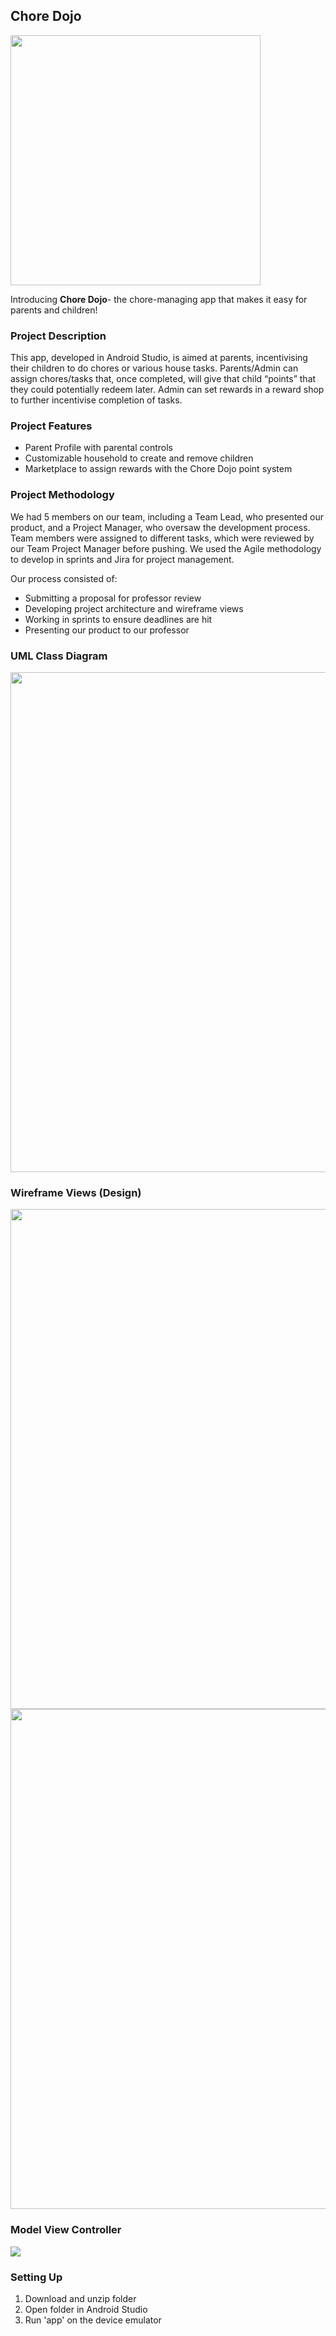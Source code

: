 ## Chore Dojo

<img src="https://github.com/user-attachments/assets/835d8305-70be-4ad3-a3cb-89e18962dd77" width="400"/>

Introducing **Chore Dojo**- the chore-managing app that makes it easy for parents and children!

### Project Description 
This app, developed in Android Studio, is aimed at parents, incentivising their children to do chores or various house tasks. Parents/Admin can assign chores/tasks that, once completed, will give that child “points” that they could potentially redeem later. Admin can set rewards in a reward shop to further incentivise completion of tasks. 

### Project Features
- Parent Profile with parental controls  
- Customizable household to create and remove children  
- Marketplace to assign rewards with the Chore Dojo point system  

### Project Methodology
We had 5 members on our team, including a Team Lead, who presented our product, and a Project Manager, who oversaw the development process. Team members were assigned to different tasks, which were reviewed by our Team Project Manager before pushing. We used the Agile methodology to develop in sprints and Jira for project management.  

Our process consisted of:
- Submitting a proposal for professor review
- Developing project architecture and wireframe views
- Working in sprints to ensure deadlines are hit
- Presenting our product to our professor

### UML Class Diagram
<img src="https://github.com/user-attachments/assets/93a1886f-13c1-4a54-acf6-c76e3db89868" width="800"/>  

### Wireframe Views (Design)
<img src="https://github.com/user-attachments/assets/912820b2-64cb-4ec7-87fe-69684cb7772f" width="800"/>  
<img src="https://github.com/user-attachments/assets/282c54d7-0cc7-428e-9d84-54beb7742e86" width="800"/>

### Model View Controller
<img src="https://github.com/user-attachments/assets/35b44794-5432-4d8f-99fa-6d36a4956c3c"/>  

### Setting Up
1. Download and unzip folder
2. Open folder in Android Studio
3. Run 'app' on the device emulator
